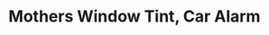 ---
title: "Mothers Window Tint, Car Alarm"
url: /san-antonio/mothers-window-tint-car-alarm-us-highway-281-frontage-road/
shop: car parts
---
